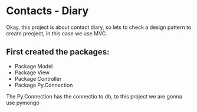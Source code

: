 # Contacts - Diary
Okay, this project is about contact diary, so lets to check a design pattern to create preoject, in this case we use MVC.

## First created the packages:
- Package Model
- Package View
- Package Controller
- Package Py.Connection

The Py.Connection has the connectio to db, to this project we are gonna use pymongo
```java

